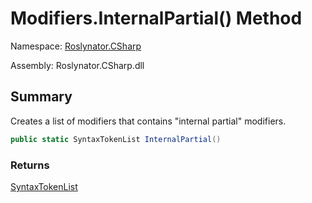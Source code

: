 # Modifiers\.InternalPartial\(\) Method

Namespace: [Roslynator.CSharp](../../README.md)

Assembly: Roslynator\.CSharp\.dll

## Summary

Creates a list of modifiers that contains "internal partial" modifiers\.

```csharp
public static SyntaxTokenList InternalPartial()
```

### Returns

[SyntaxTokenList](https://docs.microsoft.com/en-us/dotnet/api/microsoft.codeanalysis.syntaxtokenlist)


